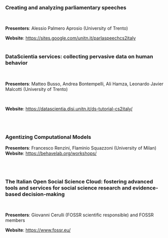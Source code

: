 
### Creating and analyzing parliamentary speeches
<br/>

**Presenters**: Alessio Palmero Aprosio (University of Trento)

**Website**: <a href="https://sites.google.com/unitn.it/parlaspeechcs2italy">https://sites.google.com/unitn.it/parlaspeechcs2italy</a> 
<br/>
<br/>

### DataScientia services: collecting pervasive data on human behavior

<br/>

**Presenters**: Matteo Busso, Andrea Bontempelli, Ali Hamza, Leonardo Javier Malcotti (University of Trento)

<br/>

**Website**: https://datascientia.disi.unitn.it/ds-tutorial-cs2italy/

<br/>
<br/>

### Agentizing Computational Models
**Presenters**: Francesco Renzini, Flaminio Squazzoni (University of Milan)
**Website**: https://behavelab.org/workshops/

<br/>
<br/>

### The Italian Open Social Science Cloud: fostering advanced tools and services for social science research and evidence-based decision-making
<br/>

**Presenters**:  Giovanni Cerulli (FOSSR scientific responsible) and FOSSR members
<br/>

**Website**: https://www.fossr.eu/
<br/>


